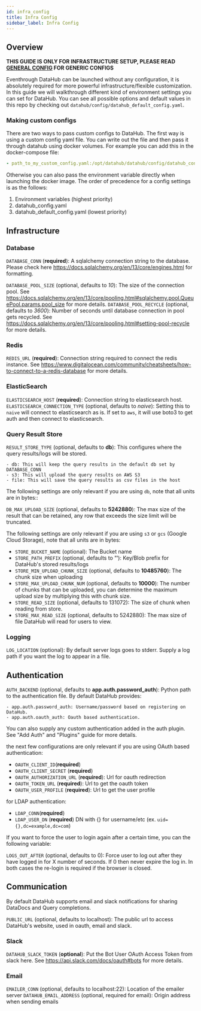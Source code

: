 ```yaml
---
id: infra_config
title: Infra Config
sidebar_label: Infra Config
---
```


## Overview

<b>THIS GUIDE IS ONLY FOR INFRASTRUCTURE SETUP, PLEASE READ [GENERAL CONFIG](../admin_guide/general_config.md) FOR GENERIC CONFIGS</b>

Eventhrough DataHub can be launched without any configuration, it is absolutely required for more powerful infrastructure/flexible customization. In this guide we will walkthrough different kind of environment settings you can set for DataHub. You can see all possible options and default values in this repo by checking out `datahub/config/datahub_default_config.yaml`.

### Making custom configs

There are two ways to pass custom configs to DataHub. The first way is using a custom config yaml file. You can write out the file and then pass it through datahub using docker volumes. For example you can add this in the docker-compose file:

```yaml
- path_to_my_custom_config.yaml:/opt/datahub/datahub/config/datahub_config.yaml
```

Otherwise you can also pass the environment variable directly when launching the docker image. The order of precedence for a config settings is as the follows:

1. Environment variables (highest priority)
2. datahub_config.yaml
3. datahub_default_config.yaml (lowest priority)

## Infrastructure

### Database

`DATABASE_CONN` (**required**): A sqlalchemy connection string to the database. Please check here https://docs.sqlalchemy.org/en/13/core/engines.html for formatting.

`DATABASE_POOL_SIZE` (optional, defaults to _10_): The size of the connection pool. See https://docs.sqlalchemy.org/en/13/core/pooling.html#sqlalchemy.pool.QueuePool.params.pool_size for more details.
`DATABASE_POOL_RECYCLE` (optional, defaults to _3600_): Number of seconds until database connection in pool gets recycled. See https://docs.sqlalchemy.org/en/13/core/pooling.html#setting-pool-recycle for more details.

### Redis

`REDIS_URL` (**required**): Connection string required to connect the redis instance. See https://www.digitalocean.com/community/cheatsheets/how-to-connect-to-a-redis-database for more details.

### ElasticSearch

`ELASTICSEARCH_HOST` (**required**): Connection string to elasticsearch host.
`ELASTICSEARCH_CONNECTION_TYPE` (optional, defaults to _naive_): Setting this to `naive` will connect to elasticsearch as is. If set to `aws`, it will use boto3 to get auth and then connect to elasticsearch.

### Query Result Store

`RESULT_STORE_TYPE` (optional, defaults to **db**): This configures where the query results/logs will be stored.

    - db: This will keep the query results in the default db set by DATABASE_CONN
    - s3: This will upload the query results on AWS S3
    - file: This will save the query results as csv files in the host

The following settings are only relevant if you are using `db`, note that all units are in bytes::

`DB_MAX_UPLOAD_SIZE` (optional, defaults to **5242880**): The max size of the result that can be retained, any row that exceeds the size limit will be truncated.

The following settings are only relevant if you are using `s3` or `gcs` (Google Cloud Storage), note that all units are in bytes:

-   `STORE_BUCKET_NAME` (optional): The Bucket name
-   `STORE_PATH_PREFIX` (optional, defaults to **''**): Key/Blob prefix for DataHub's stored results/logs
-   `STORE_MIN_UPLOAD_CHUNK_SIZE` (optional, defaults to **10485760**): The chunk size when uploading
-   `STORE_MAX_UPLOAD_CHUNK_NUM` (optional, defaults to **10000**): The number of chunks that can be uploaded, you can determine the maximum upload size by multiplying this with chunk size.
-   `STORE_READ_SIZE` (optional, defaults to 131072): The size of chunk when reading from store.
-   `STORE_MAX_READ_SIZE` (optional, defaults to 5242880): The max size of file DataHub will read for users to view.

### Logging

`LOG_LOCATION` (optional): By default server logs goes to stderr. Supply a log path if you want the log to appear in a file.

## Authentication

`AUTH_BACKEND` (optional, defaults to **app.auth.password_auth**): Python path to the authentication file. By default DataHub provides:

    - app.auth.password_auth: Username/password based on registering on DataHub.
    - app.auth.oauth_auth: Oauth based authentication.

You can also supply any custom authentication added in the auth plugin. See "Add Auth" and "Plugins" guide for more details.

the next few configurations are only relevant if you are using OAuth based authentication:

-   `OAUTH_CLIENT_ID`(**required**)
-   `OAUTH_CLIENT_SECRET` (**required**)
-   `OAUTH_AUTHORIZATION_URL` (**required**): Url for oauth redirection
-   `OAUTH_TOKEN_URL` (**required**): Url to get the oauth token
-   `OAUTH_USER_PROFILE` (**required**): Url to get the user profile

for LDAP authentication:

-   `LDAP_CONN`(**required**)
-   `LDAP_USER_DN` (**required**) DN with {} for username/etc (ex. `uid={},dc=example,dc=com`)

If you want to force the user to login again after a certain time, you can the following variable:

`LOGS_OUT_AFTER` (optional, defaults to 0): Force user to log out after they have logged in for X number of seconds. If 0 then never expire the log in. In both cases the re-login is required if the browser is closed.

## Communication

By default DataHub supports email and slack notifications for sharing DataDocs and Query completions.

`PUBLIC_URL` (optional, defaults to localhost): The public url to access DataHub's website, used in oauth, email and slack.

### Slack

`DATAHUB_SLACK_TOKEN` (**optional**): Put the Bot User OAuth Access Token from slack here. See https://api.slack.com/docs/oauth#bots for more details.

### Email

`EMAILER_CONN` (optional, defaults to localhost:22): Location of the emailer server
`DATAHUB_EMAIL_ADDRESS` (optional, required for email): Origin address when sending emails
